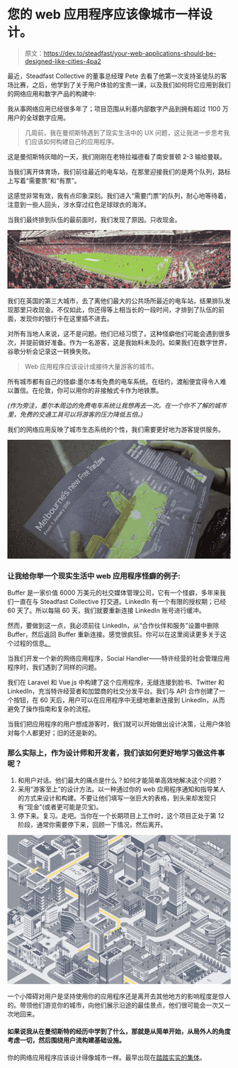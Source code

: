 # 您的 web 应用程序应该像城市一样设计。

> 原文：<https://dev.to/steadfast/your-web-applications-should-be-designed-like-cities-4pa2>

最近，Steadfast Collective 的董事总经理 Pete 去看了他第一次支持圣徒队的客场比赛，之后，他学到了关于用户体验的宝贵一课，以及我们如何将它应用到我们的网络应用和数字产品的构建中:

我从事网络应用已经很多年了；项目范围从利基内部数字产品到拥有超过 1100 万用户的全球数字应用。

> 几周前，我在曼彻斯特遇到了现实生活中的 UX 问题，这让我进一步思考我们应该如何构建自己的应用程序。

这是曼彻斯特灰暗的一天，我们刚刚在老特拉福德看了南安普顿 2-3 输给曼联。

当我们离开体育场，我们前往最近的电车站，在那里迎接我们的是两个队列，路标上写着“需要票”和“有票”。

这感觉非常有效，我有点印象深刻。我们进入“需要门票”的队列，耐心地等待着，注意到一些人回头，涉水穿过红色足球球衣的海洋。

当我们最终排到队伍的最前面时，我们发现了原因。只收现金。

[![](img/506236f742ab0a5ec4ba33bd51dd7861.png)](https://res.cloudinary.com/practicaldev/image/fetch/s--K1Utm8Jp--/c_limit%2Cf_auto%2Cfl_progressive%2Cq_auto%2Cw_880/https://steadfastcollective.com/app/uploads/2019/03/IMG_3142-1000x261.jpg)

我们在英国的第三大城市，去了离他们最大的公共场所最近的电车站，结果排队发现那里只收现金。不仅如此，你还得等上相当长的一段时间，才排到了队伍的前面，发现你的银行卡在这里插不进去。

对所有当地人来说，这不是问题。他们已经习惯了。这种怪癖他们可能会遇到很多次，并提前做好准备。作为一名游客，这是我始料未及的。如果我们在数字世界，谷歌分析会记录这一转换失败。

> Web 应用程序应该设计成接待大量游客的城市。

所有城市都有自己的怪癖:墨尔本有免费的电车系统。在纽约，渡船便宜得令人难以置信。在伦敦，你可以用你的非接触式卡作为地铁票。

*(作为旁注，墨尔本周边的免费电车系统让我想再去一次。在一个你不了解的城市里，免费的交通工具可以将游客的压力降低五倍。)*

我们的网络应用反映了城市生态系统的个性，我们需要更好地为游客提供服务。

[![](img/048466447d04c3c390cb80085b09fc6d.png)](https://res.cloudinary.com/practicaldev/image/fetch/s--ayYP_zJp--/c_limit%2Cf_auto%2Cfl_progressive%2Cq_auto%2Cw_880/https://steadfastcollective.com/app/uploads/2019/03/IMG_2552.CR2_-1000x532.jpg)

### 让我给你举一个现实生活中 web 应用程序怪癖的例子:

Buffer 是一家价值 6000 万美元的社交媒体管理公司，它有一个怪癖，多年来我们一直在与 Steadfast Collective 打交道。LinkedIn 有一个有限的授权期；已经 60 天了。所以每隔 60 天，我们就要重新连接 LinkedIn 账号进行缓冲。

然而，要做到这一点，我必须前往 LinkedIn，从“合作伙伴和服务”设置中删除 Buffer，然后返回 Buffer 重新连接。感觉很疯狂。你可以在这里阅读更多关于这个过程的信息[。](https://faq.buffer.com/article/294-publish-reconnect-social-account#reauthorize-linkedin)

当我们开发一个新的网络应用程序，Social Handler——特许经营的社会管理应用程序时，我们遇到了同样的问题。

我们在 Laravel 和 Vue.js 中构建了这个应用程序，无缝连接到脸书、Twitter 和 LinkedIn，充当特许经营者和加盟商的社交分发平台。我们与 API 合作创建了一个按钮，在 60 天后，用户可以在应用程序中无缝地重新连接到 LinkedIn，从而避免了操作指南和复杂的流程。

当我们把应用程序的用户想成游客时，我们就可以开始做出设计决策，让用户体验对每个人都更好；旧的还是新的。

### 那么实际上，作为设计师和开发者，我们该如何更好地学习做这件事呢？

1.  和用户对话。他们最大的痛点是什么？如何才能简单高效地解决这个问题？
2.  采用“游客至上”的设计方法。以一种通过你的 web 应用程序通知和指导某人的方式来设计和构建。不要让他们填写一张巨大的表格，到头来却发现只有“现金”(或者更可能是贝宝)。
3.  停下来。复习。走吧。当你在一个长期项目上工作时，这个项目正处于第 12 阶段，通常你需要停下来，回顾一下情况，然后离开。

[![](img/346508c8811f1e115ffab58ea0afab8b.png)](https://res.cloudinary.com/practicaldev/image/fetch/s--_n0en5jK--/c_limit%2Cf_auto%2Cfl_progressive%2Cq_auto%2Cw_880/https://steadfastcollective.com/app/uploads/2019/03/SF_City-1000x666.png)

一个小障碍对用户是坚持使用你的应用程序还是离开去其他地方的影响程度是惊人的。带领他们游览你的城市，向他们展示沿途的最佳景点，他们很可能会一次又一次地回来。

#### 如果说我从在曼彻斯特的经历中学到了什么，那就是从简单开始，从局外人的角度考虑一切，然后围绕用户流构建基础设施。

你的网络应用程序应该设计得像城市一样。最早出现在[踏踏实实的集体](https://steadfastcollective.com)。